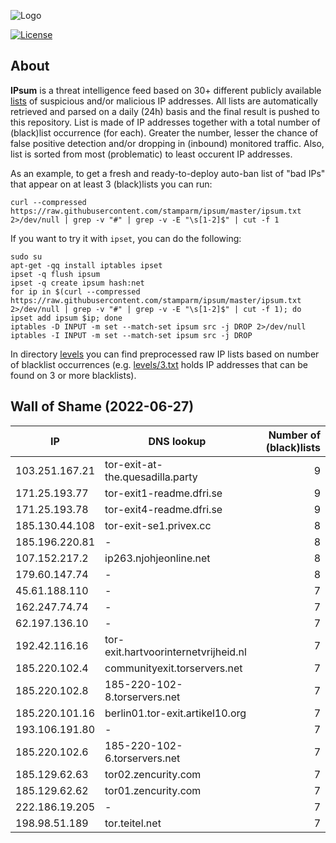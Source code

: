![Logo](https://i.imgur.com/PyKLAe7.png)

[![License](https://img.shields.io/badge/license-The_Unlicense-red.svg)](https://unlicense.org/)

About
----

**IPsum** is a threat intelligence feed based on 30+ different publicly available [lists](https://github.com/stamparm/maltrail) of suspicious and/or malicious IP addresses. All lists are automatically retrieved and parsed on a daily (24h) basis and the final result is pushed to this repository. List is made of IP addresses together with a total number of (black)list occurrence (for each). Greater the number, lesser the chance of false positive detection and/or dropping in (inbound) monitored traffic. Also, list is sorted from most (problematic) to least occurent IP addresses.

As an example, to get a fresh and ready-to-deploy auto-ban list of "bad IPs" that appear on at least 3 (black)lists you can run:

```
curl --compressed https://raw.githubusercontent.com/stamparm/ipsum/master/ipsum.txt 2>/dev/null | grep -v "#" | grep -v -E "\s[1-2]$" | cut -f 1
```

If you want to try it with `ipset`, you can do the following:

```
sudo su
apt-get -qq install iptables ipset
ipset -q flush ipsum
ipset -q create ipsum hash:net
for ip in $(curl --compressed https://raw.githubusercontent.com/stamparm/ipsum/master/ipsum.txt 2>/dev/null | grep -v "#" | grep -v -E "\s[1-2]$" | cut -f 1); do ipset add ipsum $ip; done
iptables -D INPUT -m set --match-set ipsum src -j DROP 2>/dev/null
iptables -I INPUT -m set --match-set ipsum src -j DROP
```

In directory [levels](levels) you can find preprocessed raw IP lists based on number of blacklist occurrences (e.g. [levels/3.txt](levels/3.txt) holds IP addresses that can be found on 3 or more blacklists).

Wall of Shame (2022-06-27)
----

|IP|DNS lookup|Number of (black)lists|
|---|---|--:|
103.251.167.21|tor-exit-at-the.quesadilla.party|9
171.25.193.77|tor-exit1-readme.dfri.se|9
171.25.193.78|tor-exit4-readme.dfri.se|9
185.130.44.108|tor-exit-se1.privex.cc|8
185.196.220.81|-|8
107.152.217.2|ip263.njohjeonline.net|8
179.60.147.74|-|8
45.61.188.110|-|7
162.247.74.74|-|7
62.197.136.10|-|7
192.42.116.16|tor-exit.hartvoorinternetvrijheid.nl|7
185.220.102.4|communityexit.torservers.net|7
185.220.102.8|185-220-102-8.torservers.net|7
185.220.101.16|berlin01.tor-exit.artikel10.org|7
193.106.191.80|-|7
185.220.102.6|185-220-102-6.torservers.net|7
185.129.62.63|tor02.zencurity.com|7
185.129.62.62|tor01.zencurity.com|7
222.186.19.205|-|7
198.98.51.189|tor.teitel.net|7
